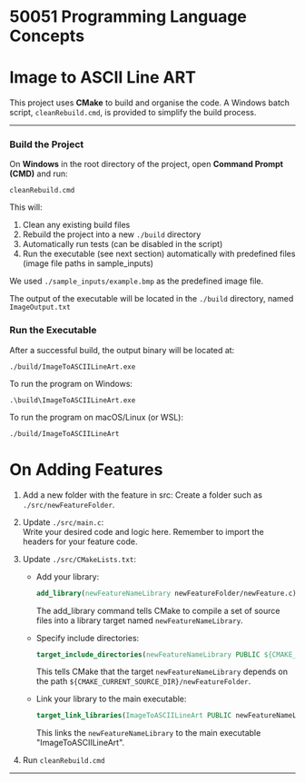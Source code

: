 # 50051 Programming Language Concepts  
# Image to ASCII Line ART

This project uses **CMake** to build and organise the code. A Windows batch script, `cleanRebuild.cmd`, is provided to simplify the build process.

---

### Build the Project

On **Windows** in the root directory of the project, open **Command Prompt (CMD)** and run: 

`cleanRebuild.cmd`

This will:

1. Clean any existing build files
2. Rebuild the project into a new `./build` directory
3. Automatically run tests (can be disabled in the script)
4. Run the executable (see next section) automatically with predefined files (image file paths in sample_inputs)

We used `./sample_inputs/example.bmp` as the predefined image file.

The output of the executable will be located in the `./build` directory, named `ImageOutput.txt`

### Run the Executable
After a successful build, the output binary will be located at:

`./build/ImageToASCIILineArt.exe`

To run the program on Windows:

`.\build\ImageToASCIILineArt.exe`

To run the program on macOS/Linux (or WSL):

`./build/ImageToASCIILineArt`

# On Adding Features

1. Add a new folder with the feature in src:
   Create a folder such as `./src/newFeatureFolder`.

2. Update `./src/main.c`:  
   Write your desired code and logic here. Remember to import the headers for your feature code.

3. Update `./src/CMakeLists.txt`:
   - Add your library:  
     ```cmake
     add_library(newFeatureNameLibrary newFeatureFolder/newFeature.c)
     ```
     The add_library command tells CMake to compile a set of source files into a library target named `newFeatureNameLibrary`.

   - Specify include directories:  
     ```cmake
     target_include_directories(newFeatureNameLibrary PUBLIC ${CMAKE_CURRENT_SOURCE_DIR}/newFeatureFolder)
     ```  
     This tells CMake that the target `newFeatureNameLibrary` depends on the path `${CMAKE_CURRENT_SOURCE_DIR}/newFeatureFolder`.

   - Link your library to the main executable:  
     ```cmake
     target_link_libraries(ImageToASCIILineArt PUBLIC newFeatureNameLibrary)
     ```  
     This links the `newFeatureNameLibrary` to the main executable "ImageToASCIILineArt".

4. Run `cleanRebuild.cmd`
--- 